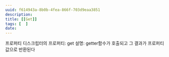 ```yaml
---
uuid: f614943a-8b0b-4fea-866f-703d9eaa3851
description: 
title: [[Get]]
tags: [  ]
date: 
---
```




프로퍼티 디스크립터의 프로퍼티: get
설명: getter함수가 호출되고 그 결과가 프로퍼티 값으로 반환된다